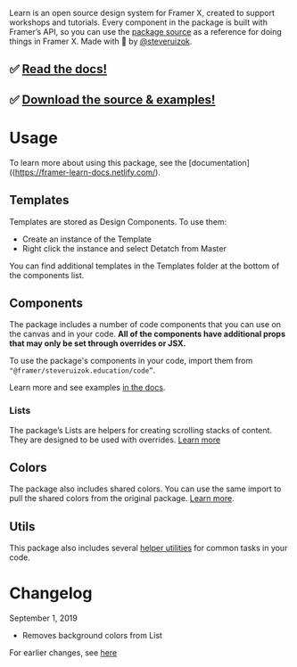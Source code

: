 Learn is an open source design system for Framer X, created to support workshops and tutorials. Every component in the package is built with Framer’s API, so you can use the [package source](https://github.com/framer/framer-education/tree/master/Learn/learn.framerfx) as a reference for doing things in Framer X. Made with 🦋 by [@steveruizok](https://twitter.com/steveruizok).

## ✅ [Read the docs!](https://framer-learn-docs.netlify.com/)

## ✅ [Download the source & examples!](https://github.com/framer/framer-education/)

# Usage

To learn more about using this package, see the [documentation]((https://framer-learn-docs.netlify.com/).

## Templates

Templates are stored as Design Components. To use them:

- Create an instance of the Template
- Right click the instance and select Detatch from Master

You can find additional templates in the Templates folder at the bottom of the components list.

## Components

The package includes a number of code components that you can use on the canvas and in your code. **All of the components have additional props that may only be set through overrides or JSX.** 

To use the package's components in your code, import them from `"@framer/steveruizok.education/code”`.

Learn more and see examples [in the docs](https://framer-learn-docs.netlify.com/).

### Lists

The package’s Lists are helpers for creating scrolling stacks of content. They are designed to be used with overrides. [Learn more](https://framer-learn-docs.netlify.com/content/ItemList/)

## Colors

The package also includes shared colors. You can use the same import to pull the shared colors from the original package. [Learn more](https://framer-learn-docs.netlify.com/content/Colors/).

## Utils

This package also includes several [helper utilities](https://framer-learn-docs.netlify.com/content/Utils/) for common tasks in your code.

# Changelog

September 1, 2019
- Removes background colors from List

For earlier changes, see [here](https://gist.github.com/steveruizok/2bc0d31a123e43ac249e0eebc5546e17)
